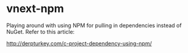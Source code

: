 # vnext-npm
Playing around with using NPM for pulling in dependencies instead of NuGet.  Refer to this article:

http://derpturkey.com/c-project-dependency-using-npm/
